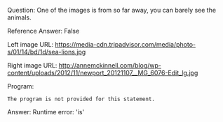 Question: One of the images is from so far away, you can barely see the animals.

Reference Answer: False

Left image URL: https://media-cdn.tripadvisor.com/media/photo-s/01/14/bd/1d/sea-lions.jpg

Right image URL: http://annemckinnell.com/blog/wp-content/uploads/2012/11/newport_20121107__MG_6076-Edit_lg.jpg

Program:

```
The program is not provided for this statement.
```
Answer: Runtime error: 'is'

